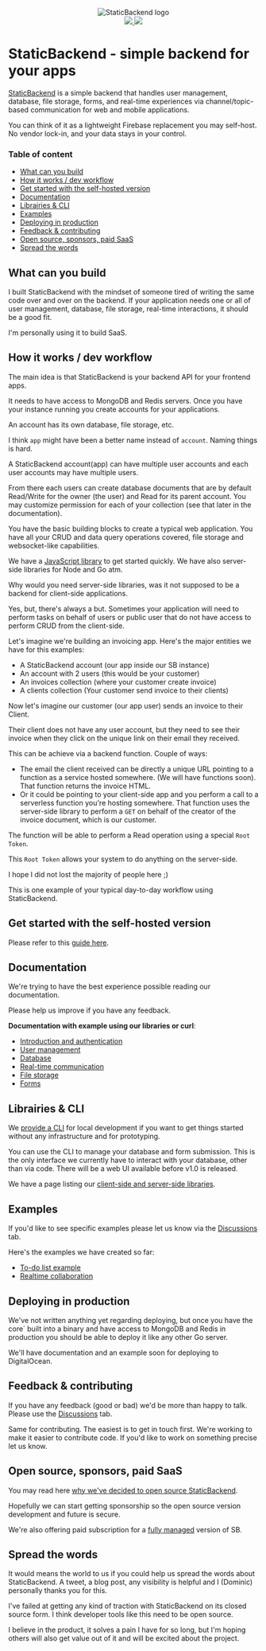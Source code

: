 <p align="center">
	<img src="https://staticbackend.com/img/logo-sb-no-text.png"  alt="StaticBackend logo">
	<br />
	<a href="https://discord.gg/vgh2PTp9ZB">
		<img src="https://img.shields.io/discord/872035652944928838?logoColor=%23DD0000">
	</a>
	<a href="https://twitter.com/staticbackend">
		<img src="https://img.shields.io/twitter/follow/staticbackend?color=DD0000&style=social">
	</a>
	
</p>

# StaticBackend - simple backend for your apps

[StaticBackend](https://staticbackend.com) is a simple backend that handles 
user management, database, file storage, forms, and real-time experiences via 
channel/topic-based communication for web and mobile applications.

You can think of it as a lightweight Firebase replacement you may self-host. No 
vendor lock-in, and your data stays in your control.

### Table of content

* [What can you build](#what-can-you-build)
* [How it works / dev workflow](#how-it-works--dev-workflow)
* [Get started with the self-hosted version](#get-started-with-the-self-hosted-version)
* [Documentation](#documentation)
* [Librairies & CLI](#librairies--cli)
* [Examples](#examples)
* [Deploying in production](#deploying-in-production)
* [Feedback & contributing](#feedback--contributing)
* [Open source, sponsors, paid SaaS](#open-source-sponsors-paid-saas)
* [Spread the words](#spread-the-words)


## What can you build

I built StaticBackend with the mindset of someone tired of writing the same code 
over and over on the backend. If your application needs one or all of 
user management, database, file storage, real-time interactions, it should be 
a good fit.

I'm personally using it to build SaaS.

## How it works / dev workflow

The main idea is that StaticBackend is your backend API for your frontend apps.

It needs to have access to MongoDB and Redis servers. Once you have your instance 
running you create accounts for your applications.

An account has its own database, file storage, etc.

I think `app` might have been a better name instead of `account`. Naming things 
is hard.

A StaticBackend account(app) can have multiple user accounts and each user 
accounts may have multiple users.

From there each users can create database documents that are by default Read/Write 
for the owner (the user) and Read for its parent account. You may customize 
permission for each of your collection (see that later in the documentation).

You have the basic building blocks to create a typical web 
application. You have all your CRUD and data query operations covered, file 
storage and websocket-like capabilities.

We have a [JavaScript library](https://www.npmjs.com/package/@staticbackend/js) to 
get started quickly. We have also server-side libraries for Node and Go atm.

Why would you need server-side libraries, was it not supposed to be a backend 
for client-side applications.

Yes, but, there's always a but. Sometimes your application will need to 
perform tasks on behalf of users or public user that do not have access to 
perform CRUD from the client-side.

Let's imagine we're building an invoicing app. Here's the major entities 
we have for this examples:

* A StaticBackend account (our app inside our SB instance)
* An account with 2 users (this would be your customer)
* An invoices collection (where your customer create invoice)
* A clients collection (Your customer send invoice to their clients)

Now let's imagine our customer (our app user) sends an invoice to their Client.

Their client does not have any user account, but they need to see their invoice 
when they click on the unique link on their email they received.

This can be achieve via a backend function. Couple of ways:

* The email the client received can be directly a unique URL pointing to a 
function as a service hosted somewhere. (We will have functions soon). That 
function returns the invoice HTML.
* Or it could be pointing to your client-side app and you perform a call to 
a serverless function you're hosting somewhere. That function uses the 
server-side library to perform a `GET` on behalf of the creator of the invoice 
document, which is our customer.

The function will be able to perform a Read operation using a special `Root Token`.

This `Root Token` allows your system to do anything on the server-side.

I hope I did not lost the majority of people here ;)

This is one example of your typical day-to-day workflow using StaticBackend.

## Get started with the self-hosted version

Please refer to this [guide here](https://staticbackend.com/getting-started/self-hosting/).

## Documentation

We're trying to have the best experience possible reading our documentation.

Please help us improve if you have any feedback.

**Documentation with example using our libraries or curl**:

* [Introduction and authentication](https://staticbackend.com/docs/)
* [User management](https://staticbackend.com/docs/users/)
* [Database](https://staticbackend.com/docs/database/)
* [Real-time communication](https://staticbackend.com/docs/websocket/)
* [File storage](https://staticbackend.com/docs/storage/)
* [Forms](https://staticbackend.com/docs/forms/)

## Librairies & CLI

We [provide a CLI](https://staticbackend.com/getting-started/) for local 
development if you want to get things started without any infrastructure and 
for prototyping. 

You can use the CLI to manage your database and form submission. This is the 
only interface we currently have to interact with your database, other than via 
code. There will be a web UI available before v1.0 is released.

We have a page listing our 
[client-side and server-side libraries](https://staticbackend.com/docs/libraries/).

## Examples

If you'd like to see specific examples please let us know via the 
[Discussions](https://github.com/staticbackendhq/core/discussions) tab.

Here's the examples we have created so far:

* [To-do list example](https://staticbackend.com/getting-started/)
* [Realtime collaboration](https://staticbackend.com/blog/realtime-collaboration-example/)

## Deploying in production

We've not written anything yet regarding deploying, but once you have the 
core` built into a binary and have access to MongoDB and Redis in production you 
should be able to deploy it like any other Go server.

We'll have documentation and an example soon for deploying to DigitalOcean.

## Feedback & contributing

If you have any feedback (good or bad) we'd be more than happy to talk. Please 
use the [Discussions](https://github.com/staticbackendhq/core/discussions) tab.

Same for contributing. The easiest is to get in touch first. We're working 
to make it easier to contribute code. If you'd like to work on something 
precise let us know.


## Open source, sponsors, paid SaaS

You may read here 
[why we've decided to open source StaticBackend](https://staticbackend.com/blog/open-source-backend-as-a-service/).

Hopefully we can start getting sponsorship so the open source version development 
and future is secure.

We're also offering paid subscription for a 
[fully managed](https://staticbackend.com/blog/open-source-backend-as-a-service/) 
version of SB.

## Spread the words

It would means the world to us if you could help us spread the words about 
StaticBackend. A tweet, a blog post, any visibility is helpful and I (Dominic) 
personally thanks you for this.

I've failed at getting any kind of traction with StaticBackend on its closed 
source form. I think developer tools like this need to be open source.

I believe in the product, it solves a pain I have for so long, but I'm hoping 
others will also get value out of it and will be excited about the project.